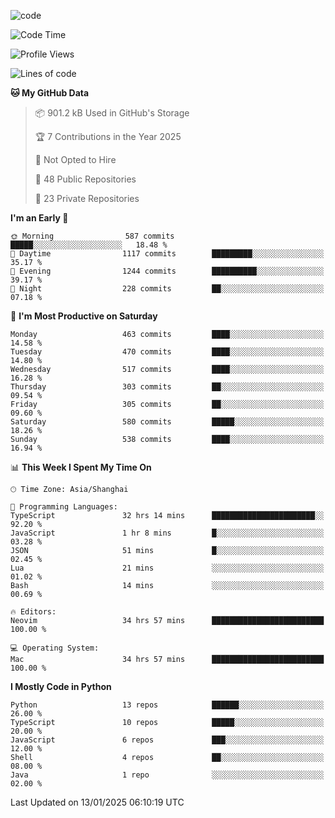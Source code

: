 
<!--
**liuyaanng/liuyaanng** is a ✨ _special_ ✨ repository because its `README.md` (this file) appears on your GitHub profile.

Here are some ideas to get you started:

- 🔭 I’m currently working on ...
- 🌱 I’m currently learning ...
- 👯 I’m looking to collaborate on ...
- 🤔 I’m looking for help with ...
- 💬 Ask me about ...
- 📫 How to reach me: ...
- 😄 Pronouns: ...
- ⚡ Fun fact: ...
-->


![code](https://cdn.jsdelivr.net/gh/liuyaanng/liuyaanng@1.0/code.gif) 

<!--START_SECTION:waka-->
![Code Time](http://img.shields.io/badge/Code%20Time-1%2C137%20hrs%206%20mins-blue)

![Profile Views](http://img.shields.io/badge/Profile%20Views-0-blue)

![Lines of code](https://img.shields.io/badge/From%20Hello%20World%20I%27ve%20Written-18.8%20million%20lines%20of%20code-blue)

**🐱 My GitHub Data** 

> 📦 901.2 kB Used in GitHub's Storage 
 > 
> 🏆 7 Contributions in the Year 2025
 > 
> 🚫 Not Opted to Hire
 > 
> 📜 48 Public Repositories 
 > 
> 🔑 23 Private Repositories 
 > 
**I'm an Early 🐤** 

```text
🌞 Morning                587 commits         █████░░░░░░░░░░░░░░░░░░░░   18.48 % 
🌆 Daytime                1117 commits        █████████░░░░░░░░░░░░░░░░   35.17 % 
🌃 Evening                1244 commits        ██████████░░░░░░░░░░░░░░░   39.17 % 
🌙 Night                  228 commits         ██░░░░░░░░░░░░░░░░░░░░░░░   07.18 % 
```
📅 **I'm Most Productive on Saturday** 

```text
Monday                   463 commits         ████░░░░░░░░░░░░░░░░░░░░░   14.58 % 
Tuesday                  470 commits         ████░░░░░░░░░░░░░░░░░░░░░   14.80 % 
Wednesday                517 commits         ████░░░░░░░░░░░░░░░░░░░░░   16.28 % 
Thursday                 303 commits         ██░░░░░░░░░░░░░░░░░░░░░░░   09.54 % 
Friday                   305 commits         ██░░░░░░░░░░░░░░░░░░░░░░░   09.60 % 
Saturday                 580 commits         █████░░░░░░░░░░░░░░░░░░░░   18.26 % 
Sunday                   538 commits         ████░░░░░░░░░░░░░░░░░░░░░   16.94 % 
```


📊 **This Week I Spent My Time On** 

```text
🕑︎ Time Zone: Asia/Shanghai

💬 Programming Languages: 
TypeScript               32 hrs 14 mins      ███████████████████████░░   92.20 % 
JavaScript               1 hr 8 mins         █░░░░░░░░░░░░░░░░░░░░░░░░   03.28 % 
JSON                     51 mins             █░░░░░░░░░░░░░░░░░░░░░░░░   02.45 % 
Lua                      21 mins             ░░░░░░░░░░░░░░░░░░░░░░░░░   01.02 % 
Bash                     14 mins             ░░░░░░░░░░░░░░░░░░░░░░░░░   00.69 % 

🔥 Editors: 
Neovim                   34 hrs 57 mins      █████████████████████████   100.00 % 

💻 Operating System: 
Mac                      34 hrs 57 mins      █████████████████████████   100.00 % 
```

**I Mostly Code in Python** 

```text
Python                   13 repos            ██████░░░░░░░░░░░░░░░░░░░   26.00 % 
TypeScript               10 repos            █████░░░░░░░░░░░░░░░░░░░░   20.00 % 
JavaScript               6 repos             ███░░░░░░░░░░░░░░░░░░░░░░   12.00 % 
Shell                    4 repos             ██░░░░░░░░░░░░░░░░░░░░░░░   08.00 % 
Java                     1 repo              ░░░░░░░░░░░░░░░░░░░░░░░░░   02.00 % 
```




 Last Updated on 13/01/2025 06:10:19 UTC
<!--END_SECTION:waka-->
